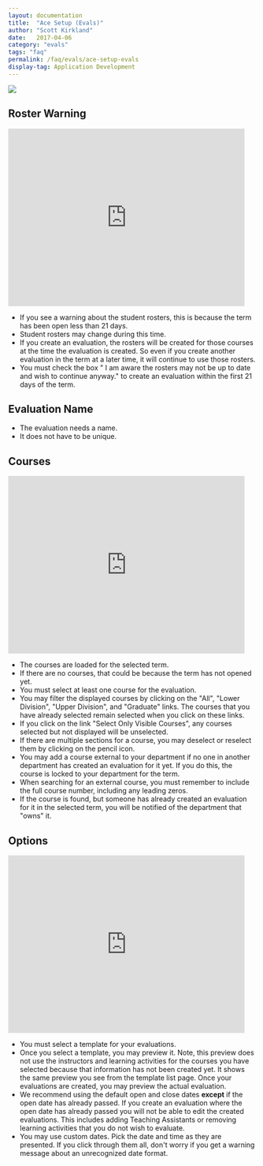 ```yaml
---
layout: documentation
title:  "Ace Setup (Evals)"
author: "Scott Kirkland"
date:   2017-04-06
category: "evals"
tags: "faq"
permalink: /faq/evals/ace-setup-evals
display-tag: Application Development
---
```


![](https://i.embed.ly/1/image?url=http%3A%2F%2Fucdavis.github.io%2FACE%2Fimages%2Ffaq%2FAceSetupButton.png&key=afea23f29e5a4f63bd166897e3dc72df)

## Roster Warning

<iframe width="480" height="360" src="https://www.youtube.com/embed/MvDtIZ1MRJk" frameborder="0"> </iframe>

- If you see a warning about the student rosters, this is because the term has been open less than 21 days. 
- Student rosters may change during this time. 
- If you create an evaluation, the rosters will be created for those courses at the time the evaluation is created. So even if you create another evaluation in the term at a later time, it will continue to use those rosters.
- You must check the box " I am aware the rosters may not be up to date and wish to continue anyway." to create an evaluation within the first 21 days of the term.

## Evaluation Name

- The evaluation needs a name.
- It does not have to be unique.

## Courses

<iframe width="480" height="360" src="https://www.youtube.com/embed/pM2g6a9fDdw" frameborder="0"> </iframe>

- The courses are loaded for the selected term.
- If there are no courses, that could be because the term has not opened yet.
- You must select at least one course for the evaluation.
- You may filter the displayed courses by clicking on the "All", "Lower Division", "Upper Division", and "Graduate" links. The courses that you have already selected remain selected when you click on these links.
- If you click on the link "Select Only Visible Courses", any courses selected but not displayed will be unselected.
- If there are multiple sections for a course, you may deselect or reselect them by clicking on the pencil icon.
- You may add a course external to your department if no one in another department has created an evaluation for it yet. If you do this, the course is locked to your department for the term.
- When searching for an external course, you must remember to include the full course number, including any leading zeros.
- If the course is found, but someone has already created an evaluation for it in the selected term, you will be notified of the department that "owns" it.

## Options

<iframe width="480" height="360" src="https://www.youtube.com/embed/LQkEmyXr5LQ" frameborder="0"> </iframe>

- You must select a template for your evaluations.
- Once you select a template, you may preview it. Note, this preview does not use the instructors and learning activities for the courses you have selected because that information has not been created yet. It shows the same preview you see from the template list page. Once your evaluations are created, you may preview the actual evaluation.
- We recommend using the default open and close dates **except** if the open date has already passed. If you create an evaluation where the open date has already passed you will not be able to edit the created evaluations. This includes adding Teaching Assistants or removing learning activities that you do not wish to evaluate.
- You may use custom dates. Pick the date and time as they are presented. If you click through them all, don't worry if you get a warning message about an unrecognized date format.


